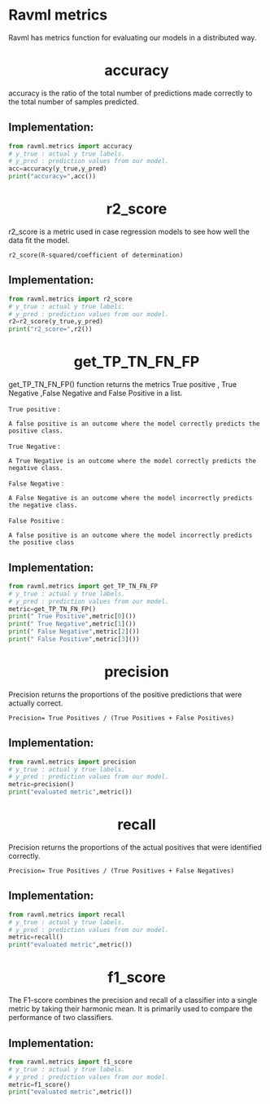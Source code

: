 # Ravml metrics

Ravml has metrics function for evaluating our models in a distributed way. 


<div align='center'>

# accuracy
</div align='center'>
    accuracy is the ratio of the total number of predictions made correctly to the total number of samples predicted.

## Implementation:
```python
from ravml.metrics import accuracy
# y_true : actual y true labels.
# y_pred : prediction values from our model.
acc=accuracy(y_true,y_pred)
print("accuracy=",acc())
```


<div align='center'>

# r2_score
</div align='center'>

r2_score is a metric used in case regression models to see how well the data fit the model.

    r2_score(R-squared/coefficient of determination)

## Implementation:
```python
from ravml.metrics import r2_score
# y_true : actual y true labels.
# y_pred : prediction values from our model.
r2=r2_score(y_true,y_pred)
print("r2_score=",r2())
```
<div align='center'>

# get_TP_TN_FN_FP
</div align='center'>
    
get_TP_TN_FN_FP() function returns the metrics True positive , True Negative ,False Negative and False Positive in a list.

`True positive` :
    
    A false positive is an outcome where the model correctly predicts the positive class. 
`True Negative` : 

    A True Negative is an outcome where the model correctly predicts the negative class. 
`False Negative` : 

    A False Negative is an outcome where the model incorrectly predicts the negative class. 
`False Positive` : 

    A false positive is an outcome where the model incorrectly predicts the positive class




## Implementation:
```python
from ravml.metrics import get_TP_TN_FN_FP
# y_true : actual y true labels.
# y_pred : prediction values from our model.
metric=get_TP_TN_FN_FP()
print(" True Positive",metric[0]())
print(" True Negative",metric[1]())
print(" False Negative",metric[2]())
print(" False Positive",metric[3]())
```
<div align='center'>

# precision
</div align='center'>
    
Precision returns the proportions of the positive predictions that were actually correct.

    Precision= True Positives / (True Positives + False Positives)

## Implementation:

```python
from ravml.metrics import precision
# y_true : actual y true labels.
# y_pred : prediction values from our model.
metric=precision()
print("evaluated metric",metric())
```
<div align='center'>

# recall
</div align='center'> 
    
Precision returns the proportions of the actual positives that were identified correctly.

    Precision= True Positives / (True Positives + False Negatives)

## Implementation:

```python
from ravml.metrics import recall
# y_true : actual y true labels.
# y_pred : prediction values from our model.
metric=recall()
print("evaluated metric",metric())
```
<div align='center'>

# f1_score
</div align='center'>

The F1-score combines the precision and recall of a classifier into a single metric by taking their harmonic mean. It is primarily used to compare the performance of two classifiers.


## Implementation:

```python
from ravml.metrics import f1_score
# y_true : actual y true labels.
# y_pred : prediction values from our model.
metric=f1_score()
print("evaluated metric",metric())
```